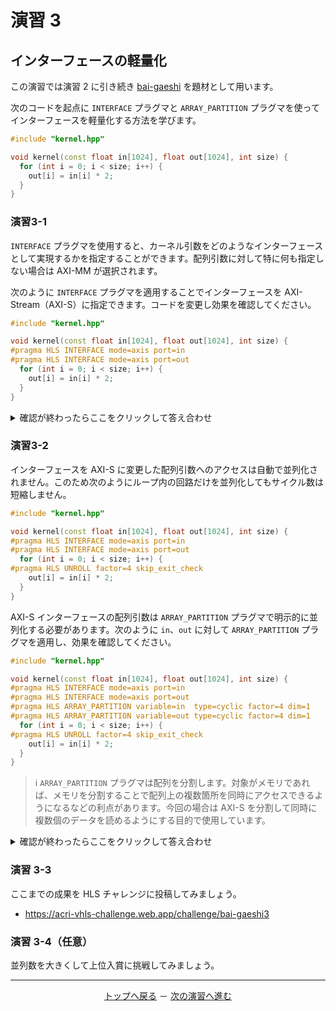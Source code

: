 # 演習 3

## インターフェースの軽量化

この演習では演習 2 に引き続き [bai-gaeshi](https://acri-vhls-challenge.web.app/challenge/bai-gaeshi3) を題材として用います。

次のコードを起点に `INTERFACE` プラグマと `ARRAY_PARTITION` プラグマを使ってインターフェースを軽量化する方法を学びます。

```cpp
#include "kernel.hpp"

void kernel(const float in[1024], float out[1024], int size) {
  for (int i = 0; i < size; i++) {
    out[i] = in[i] * 2;
  }
}
```

### 演習3-1

`INTERFACE` プラグマを使用すると、カーネル引数をどのようなインターフェースとして実現するかを指定することができます。配列引数に対して特に何も指定しない場合は AXI-MM が選択されます。

次のように `INTERFACE` プラグマを適用することでインターフェースを AXI-Stream（AXI-S）に指定できます。コードを変更し効果を確認してください。

```cpp
#include "kernel.hpp"

void kernel(const float in[1024], float out[1024], int size) {
#pragma HLS INTERFACE mode=axis port=in 
#pragma HLS INTERFACE mode=axis port=out
  for (int i = 0; i < size; i++) {
    out[i] = in[i] * 2;
  }
}
```

<details>
  <summary>確認が終わったらここをクリックして答え合わせ</summary>
  
  上記のコードを採点すると次のような結果になります。

  ```
  Bytes of kernel code: 325
  CSim: Pass
  HLS: Pass
  CoSim: Pass
  Resource usage
    FF   : 377
    LUT  : 304
    DSP  : 3
    BRAM : 0
    URAM : 0
  Clock period (ns): 2.246
  Clock frequency (MHz): 445
  Simulation cycle: 1065
  Simulation time (ns): 2391.990
  ```
  
  インターフェースが AXI-MM のときは 1,381 サイクルでしたが、AXI-S に変更することで 1,065 サイクルまで短縮することが分かりました。
</details>

### 演習3-2

インターフェースを AXI-S に変更した配列引数へのアクセスは自動で並列化されません。このため次のようにループ内の回路だけを並列化してもサイクル数は短縮しません。

```cpp
#include "kernel.hpp"

void kernel(const float in[1024], float out[1024], int size) {
#pragma HLS INTERFACE mode=axis port=in 
#pragma HLS INTERFACE mode=axis port=out
  for (int i = 0; i < size; i++) {
#pragma HLS UNROLL factor=4 skip_exit_check
    out[i] = in[i] * 2;
  }
}
```

AXI-S インターフェースの配列引数は `ARRAY_PARTITION` プラグマで明示的に並列化する必要があります。次のように `in`、`out` に対して `ARRAY_PARTITION` プラグマを適用し、効果を確認してください。

```cpp
#include "kernel.hpp"

void kernel(const float in[1024], float out[1024], int size) {
#pragma HLS INTERFACE mode=axis port=in 
#pragma HLS INTERFACE mode=axis port=out
#pragma HLS ARRAY_PARTITION variable=in  type=cyclic factor=4 dim=1 
#pragma HLS ARRAY_PARTITION variable=out type=cyclic factor=4 dim=1
  for (int i = 0; i < size; i++) {
#pragma HLS UNROLL factor=4 skip_exit_check
    out[i] = in[i] * 2;
  }
}
```

> :information_source: `ARRAY_PARTITION` プラグマは配列を分割します。対象がメモリであれば、メモリを分割することで配列上の複数箇所を同時にアクセスできるようになるなどの利点があります。今回の場合は AXI-S を分割して同時に複数個のデータを読めるようにする目的で使用しています。

<details>
  <summary>確認が終わったらここをクリックして答え合わせ</summary>
  
  上記のコードを採点すると次のような結果になります。

  ```
  Bytes of kernel code: 506
  CSim: Pass
  HLS: Pass
  CoSim: Pass
  Resource usage
    FF   : 1385
    LUT  : 907
    DSP  : 12
    BRAM : 0
    URAM : 0
  Clock period (ns): 1.291
  Clock frequency (MHz): 774
  Simulation cycle: 302
  Simulation time (ns): 389.882
  ```
  
  ループ内の回路とインターフェースの両方が並列化され、サイクル数が短縮することが分かりました。
</details>

### 演習 3-3

ここまでの成果を HLS チャレンジに投稿してみましょう。

- https://acri-vhls-challenge.web.app/challenge/bai-gaeshi3

### 演習 3-4（任意）

並列数を大きくして上位入賞に挑戦してみましょう。

<hr>
<p align="center"><a href="..">トップへ戻る</a> － <a href="../lab4-accum/">次の演習へ進む</a></p>
